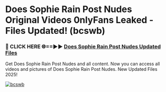 # Does Sophie Rain Post Nudes Original Videos 0nlyFans Leaked - Files Updated! (bcswb)

<h3>🔴 CLICK HERE 🌐==►► <a href="https://tinyurl.com/4mcuefdz" rel="nofollow">Does Sophie Rain Post Nudes Updated Files</a></h3>

Get Does Sophie Rain Post Nudes and all content. Now you can access all videos and pictures of Does Sophie Rain Post Nudes. New Updated Files 2025!

[![bcswb](https://i.imgur.com/StAQSOY.gif)](https://tinyurl.com/4mcuefdz)
